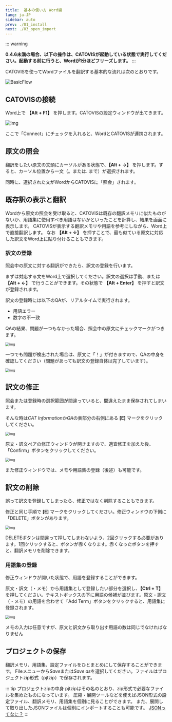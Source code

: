 ```yaml
---
title:  基本の使い方 Word編
lang: ja-JP
sidebar: auto
prev: ./01_install
next: ./03_open_import
---
```


::: warning

**0.4.6未満の場合、以下の操作は、CATOVISが起動している状態で実行してください。起動する前に行うと、Wordが1分ほどフリーズします。**
:::

CATOVISを使ってWordファイルを翻訳する基本的な流れは次のとおりです。

![BasicFlow](./pict/basicflow.png)

## CATOVISの接続

Word上で **【Alt + F1】** を押します。CATOVISの設定ウィンドウが出てきます。

![img](./pict/connector.png)

ここで「Connect」にチェックを入れると、WordとCATOVISが連携されます。

## 原文の照会

翻訳をしたい原文の文頭にカーソルがある状態で、**【Alt + →】** を押します。すると、カーソル位置から一文（。または. まで）が選択されます。

同時に、選択された文がWordからCATOVISに「照会」されます。

## 既存訳の表示と翻訳
Wordから原文の照会を受け取ると、CATOVISは既存の翻訳メモリに似たものがないか、用語集に使用すべき用語はないかといったことを計算し、結果を画面に表示します。
CATOVISが表示する翻訳メモリや用語を参考にしながら、Word上で直接翻訳します。
なお **【Alt + ↓】** を押すことで、最も似ている原文に対応した訳文をWord上に貼り付けることもできます。

### 訳文の登録
照会中の原文に対する翻訳ができたら、訳文の登録を行います。

まずは対応する文をWord上で選択してください。訳文の選択は手動、または **【Alt + ←】** で行うことができます。その状態で **【Alt + Enter】** を押すと訳文が登録されます。

訳文の登録時には以下のQAが、リアルタイムで実行されます。

- 用語エラー
- 数字の不一致

QAの結果、問題が一つもなかった場合、照会中の原文にチェックマークがつきます。

<img src="./pict/catovis_register_ok.png" alt="img" style="zoom:75%;" />

一つでも問題が検出された場合は、原文に「！」が付きますので、QAの中身を確認してください（問題があっても訳文の登録自体は完了しています）。

<img src="./pict/catovis_register_error.png" alt="img" style="zoom:75%;" />

## 訳文の修正
照会または登録時の選択範囲が間違っていると、間違えたまま保存されてしまいます。

そんな時は*CAT Information*か*QA*の表部分の右側にある **[E]** マークをクリックしてください。

<img src="./pict/catovis_edit.png" alt="img" style="zoom:75%;" />

原文・訳文ペアの修正ウィンドウが開きますので、適宜修正を加えた後、「Confirm」ボタンをクリックしてください。

<img src="./pict/catovis_editor.png" alt="img" style="zoom:75%;" />

また修正ウィンドウでは、メモや用語集の登録（後述）も可能です。

## 訳文の削除

誤って訳文を登録してしまったら、修正ではなく削除することもできます。

修正と同じ手順で **[E]** マークをクリックしてください。修正ウィンドウの下側に「DELETE」ボタンがあります。

<img src="./pict/catovis_delete.png" alt="img" style="zoom:75%;" />

DELETEボタンは間違って押してしまわないよう、2回クリックする必要があります。1回クリックすると、ボタンが赤くなります。赤くなったボタンを押すと、翻訳メモリを削除できます。

### 用語集の登録
修正ウィンドウが開いた状態で、用語を登録することができます。

原文・訳文（・メモ）から用語集として登録したい部分を選択し、**【Ctrl + T】** を押してください。テキストボックスの下に用語の候補が並びます。原文・訳文（・メモ）の用語を合わせて「Add Term」ボタンをクリックすると、用語集に登録されます。

<img src="./pict/catovis_addterm.png" alt="img" style="zoom:75%;" />

メモの入力は任意ですが、原文と訳文から取り出す用語の数は同じでなければなりません

## プロジェクトの保存
翻訳メモリ、用語集、設定ファイルをひとまとめにして保存することができます。
Fileメニューから*Save*または*Save as*を選択してください。ファイルはプロジェクトzip形式（pjtzip）で保存されます。

::: tip プロジェクトzipの中身
pjtzipはその名のとおり、zip形式で必要なファイルを集めたものになっています。
圧縮・展開ツールなどを使えばJSON形式の設定ファイル、翻訳メモリ、用語集を個別に見ることができます。
また、展開して取り出したJSONファイルは個別にインポートすることも可能です。
[JSONってなに？](../faq/index.html#jsonってなに？)
:::